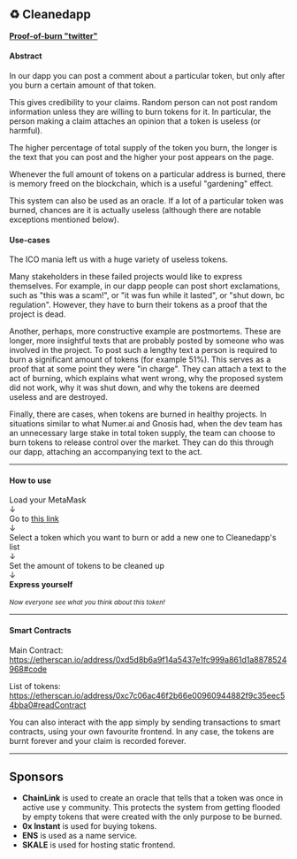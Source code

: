 ## ♻ Cleanedapp

**[Proof-of-burn "twitter"](https://swarm-gateways.net/bzz:/56711d06a256afcb7c22d7dc9dbd69d80c0f57bb11d4b3556d9d21dcdf53db76/)**

#### Abstract

In our dapp you can post a comment about a particular token, but only after you burn a certain amount of that token. 

This gives credibility to your claims. Random person can not post random information unless they are willing to burn tokens for it. In particular, the person making a claim attaches an opinion that a token is useless (or harmful).

The higher percentage of total supply of the token you burn, the longer is the text that you can post and the higher your post appears on the page.

Whenever the full amount of tokens on a particular address is burned, there is memory freed on the blockchain, which is a useful "gardening" effect.

This system can also be used as an oracle. If a lot of a particular token was burned, chances are it is actually useless (although there are notable exceptions mentioned below).


#### Use-cases

The ICO mania left us with a huge variety of useless tokens. 

Many stakeholders in these failed projects would like to express themselves. For example, in our dapp people can post short exclamations, such as "this was a scam!", or "it was fun while it lasted", or "shut down, bc regulation". However, they have to burn their tokens as a proof that the project is dead.

Another, perhaps, more constructive example are postmortems. These are longer, more insightful texts that are probably posted by someone who was involved in the project. To post such a lengthy text a person is required to burn a significant amount of tokens (for example 51%). This serves as a proof that at some point they were "in charge". They can attach a text to the act of burning, which explains what went wrong, why the proposed system did not work, why it was shut down, and why the tokens are deemed useless and are destroyed.

Finally, there are cases, when tokens are burned in healthy projects. In situations similar to what Numer.ai and Gnosis had, when the dev team has an unnecessary large stake in total token supply, the team can choose to burn tokens to release control over the market. They can do this through our dapp, attaching an accompanying text to the act.

---

#### How to use

Load your MetaMask <br/>↓<br/>Go to [this link](https://swarm-gateways.net/bzz:/56711d06a256afcb7c22d7dc9dbd69d80c0f57bb11d4b3556d9d21dcdf53db76/) <br/>↓<br/>Select a token which you want to burn or add a new one to Cleanedapp's list<br/>↓<br/>Set the amount of tokens to be cleaned up<br/>↓<br/><b>Express yourself </b><br/><br/><small><i>Now everyone see what you think about this token!</i></small>

---
#### Smart Contracts

Main Contract: https://etherscan.io/address/0xd5d8b6a9f14a5437e1fc999a861d1a8878524968#code 

List of tokens:
https://etherscan.io/address/0xc7c06ac46f2b66e00960944882f9c35eec54bba0#readContract

You can also interact with the app simply by sending transactions to smart contracts, using your own favourite frontend. In any case, the tokens are burnt forever and your claim is recorded forever.

---

<!-- #### Eco-friendly -->

<!-- (pic with space cleared) TODO! -->

## Sponsors
* **ChainLink** is used to create an oracle that tells that a token was once in active use y community. This protects the system from getting flooded by empty tokens that were created with the only purpose to be burned. <br/>
* **0x Instant** is used for buying tokens. <br/>
* **ENS** is used as a name service. <br/>
* **SKALE** is used for hosting static frontend. <br/>
